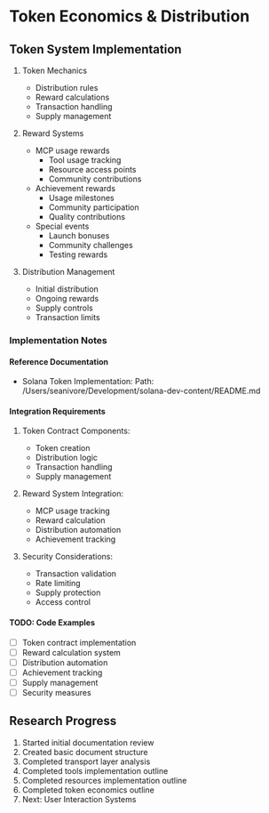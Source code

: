 # Token Economics & Distribution

## Token System Implementation
1. Token Mechanics
   - Distribution rules
   - Reward calculations
   - Transaction handling
   - Supply management

2. Reward Systems
   - MCP usage rewards
     * Tool usage tracking
     * Resource access points
     * Community contributions
   - Achievement rewards
     * Usage milestones
     * Community participation
     * Quality contributions
   - Special events
     * Launch bonuses
     * Community challenges
     * Testing rewards

3. Distribution Management
   - Initial distribution
   - Ongoing rewards
   - Supply controls
   - Transaction limits

### Implementation Notes

#### Reference Documentation
- Solana Token Implementation:
  Path: /Users/seanivore/Development/solana-dev-content/README.md

#### Integration Requirements
1. Token Contract Components:
   - Token creation
   - Distribution logic
   - Transaction handling
   - Supply management

2. Reward System Integration:
   - MCP usage tracking
   - Reward calculation
   - Distribution automation
   - Achievement tracking

3. Security Considerations:
   - Transaction validation
   - Rate limiting
   - Supply protection
   - Access control

#### TODO: Code Examples
- [ ] Token contract implementation
- [ ] Reward calculation system
- [ ] Distribution automation
- [ ] Achievement tracking
- [ ] Supply management
- [ ] Security measures

## Research Progress
1. Started initial documentation review
2. Created basic document structure
3. Completed transport layer analysis
4. Completed tools implementation outline
5. Completed resources implementation outline
6. Completed token economics outline
7. Next: User Interaction Systems